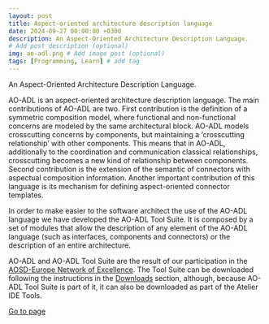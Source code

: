 ```yaml
---
layout: post
title: Aspect-oriented architecture description language
date: 2024-09-27 00:00:00 +0300
description: An Aspect-Oriented Architecture Description Language. 
# Add post description (optional)
img: ao-adl.png # Add image post (optional)
tags: [Programming, Learn] # add tag
---
```

An Aspect-Oriented Architecture Description Language.

AO-ADL is an aspect-oriented architecture description language. The main contributions of AO-ADL are two. First contribution is the definition of a symmetric composition model, where functional and non-functional concerns are modeled by the same architectural block. AO-ADL models crosscutting concerns by components, but maintaining a ‘crosscutting relationship’ with other components. This means that in AO-ADL, additionally to the coordination and communication classical relationships, crosscutting becomes a new kind of relationship between components. Second contribution is the extension of the semantic of connectors with aspectual composition information. Another important contribution of this language is its mechanism for defining aspect-oriented connector templates.

In order to make easier to the software architect the use of the AO-ADL language we have developed the AO-ADL Tool Suite. It is composed by a set of modules that allow the description of any element of the AO-ADL language (such as interfaces, components and connectors) or the description of an entire architecture.

AO-ADL and AO-ADL Tool Suite are the result of our participation in the [AOSD-Europe Network of Excellence](https://cordis.europa.eu/project/id/004349). The Tool Suite can be downloaded following the instructions in the [Downloads](https://caosd.lcc.uma.es/ao-adl/tool-suite-download/) section, although, because AO-ADL Tool Suite is part of it, it can also be downloaded as part of the Atelier IDE Tools.

[Go to page](https://caosd.lcc.uma.es/ao-adl/)
